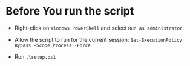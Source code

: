 # Before You run the script 
* Right-click on `Windows PowerShell` and select `Run as administrator`.

* Allow the script to run for the current session: `Set-ExecutionPolicy Bypass -Scope Process -Force`

* Run `.\setup.ps1`
